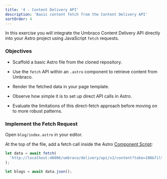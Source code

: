 ```yaml
---
title: '4 - Content Delivery API'
description: 'Basic content fetch from the Content Delivery API'
sortOrder: 4
---
```


In this exercise you will integrate the Umbraco Content Delivery API directly into your Astro project using JavaScript `fetch` requests.

### Objectives

- Scaffold a basic Astro file from the cloned repository.

- Use the `fetch` API within an `.astro` component to retrieve content from Umbraco.

- Render the fetched data in your page template.

- Observe how simple it is to set up direct API calls in Astro.

- Evaluate the limitations of this direct-fetch approach before moving on to more robust patterns.

### Implement the Fetch Request

Open `blog/index.astro` in your editor.

At the top of the file, add a fetch call inside the Astro [Component Script](https://docs.astro.build/en/basics/astro-components/#the-component-script):

```javascript wrap
let data = await fetch(
  'http://localhost:48006/umbraco/delivery/api/v2/content?take=100&filter=contentType:blogArticlePage'
);

let blogs = await data.json();
```
